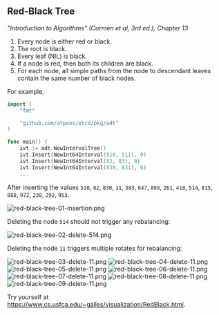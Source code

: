 
## Red-Black Tree

*"Introduction to Algorithms" (Cormen et al, 3rd ed.), Chapter 13*

1. Every node is either red or black.
2. The root is black.
3. Every leaf (NIL) is black.
4. If a node is red, then both its children are black.
5. For each node, all simple paths from the node to descendant leaves contain the
same number of black nodes.

For example,

```go
import (
    "fmt"

    "github.com/atpons/etcd/pkg/adt"
)

func main() {
    ivt := adt.NewIntervalTree()
    ivt.Insert(NewInt64Interval(510, 511), 0)
    ivt.Insert(NewInt64Interval(82, 83), 0)
    ivt.Insert(NewInt64Interval(830, 831), 0)
    ...
```

After inserting the values `510`, `82`, `830`, `11`, `383`, `647`, `899`, `261`, `410`, `514`, `815`, `888`, `972`, `238`, `292`, `953`.

![red-black-tree-01-insertion.png](img/red-black-tree-01-insertion.png)

Deleting the node `514` should not trigger any rebalancing:

![red-black-tree-02-delete-514.png](img/red-black-tree-02-delete-514.png)

Deleting the node `11` triggers multiple rotates for rebalancing:

![red-black-tree-03-delete-11.png](img/red-black-tree-03-delete-11.png)
![red-black-tree-04-delete-11.png](img/red-black-tree-04-delete-11.png)
![red-black-tree-05-delete-11.png](img/red-black-tree-05-delete-11.png)
![red-black-tree-06-delete-11.png](img/red-black-tree-06-delete-11.png)
![red-black-tree-07-delete-11.png](img/red-black-tree-07-delete-11.png)
![red-black-tree-08-delete-11.png](img/red-black-tree-08-delete-11.png)
![red-black-tree-09-delete-11.png](img/red-black-tree-09-delete-11.png)

Try yourself at https://www.cs.usfca.edu/~galles/visualization/RedBlack.html.
